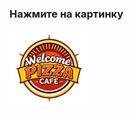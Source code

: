 <h3>Нажмите на картинку</h3>
<a href="https://drive.google.com/file/d/1D0swmrbW2vEMFfoKP_xhP1b19IdixZ8j/view?usp=drive_link" target="_blank" style="text-align:center;"><img src="common/welcome.png" style="width:25%; height:auto;"/></a>
